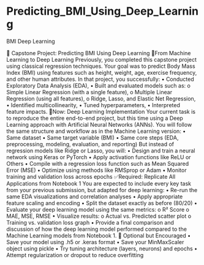 # Predicting_BMI_Using_Deep_Learning
BMI Deep Learning

🧠 Capstone Project: Predicting BMI Using Deep
Learning
🔄From Machine Learning to Deep Learning
Previously, you completed this capstone project using classical regression techniques. Your
goal was to predict Body Mass Index (BMI) using features such as height, weight, age,
exercise frequency, and other human attributes.
In that project, you successfully:
• Conducted Exploratory Data Analysis (EDA),
• Built and evaluated models such as:
o Simple Linear Regression (with a single feature),
o Multiple Linear Regression (using all features),
o Ridge, Lasso, and Elastic Net Regression,
• Identified multicollinearity,
• Tuned hyperparameters,
• Interpreted feature impacts.
🚀Now: Deep Learning Implementation
Your current task is to reproduce the entire end-to-end project, but this time using a Deep
Learning approach with Artificial Neural Networks (ANNs).
You will follow the same structure and workflow as in the Machine Learning version:
• Same dataset
• Same target variable (BMI)
• Same core steps (EDA, preprocessing, modeling, evaluation, and reporting)
But instead of regression models like Ridge or Lasso, you will:
• Design and train a neural network using Keras or PyTorch
• Apply activation functions like ReLU or Others
• Compile with a regression loss function such as Mean Squared Error (MSE)
• Optimize using methods like RMSprop or Adam
• Monitor training and validation loss across epochs
✅Required: Replicate All Applications from Notebook 1
You are expected to include every key task from your previous submission, but adapted
for deep learning:
• Re-run the same EDA visualizations and correlation analyses
• Apply appropriate feature scaling and encoding
• Split the dataset exactly as before (80/20)
• Evaluate your deep learning model using the same metrics:
o R² Score
o MAE, MSE, RMSE
• Visualize results:
o Actual vs. Predicted scatter plot
o Training vs. validation loss graph
• Provide a final comparison and discussion of how the deep learning model
performed compared to the Machine Learning models from Notebook 1.
💾 Optional but Encouraged
• Save your model using .h5 or .keras format
• Save your MinMaxScaler object using pickle
• Try tuning architecture (layers, neurons) and epochs
• Attempt regularization or dropout to reduce overfitting
